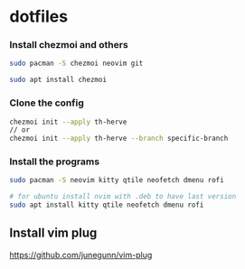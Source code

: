 # dotfiles

### Install chezmoi and others

```bash 
sudo pacman -S chezmoi neovim git

sudo apt install chezmoi
```
### Clone the config

```bash
chezmoi init --apply th-herve
// or
chezmoi init --apply th-herve --branch specific-branch
```
### Install the programs

```bash
sudo pacman -S neovim kitty qtile neofetch dmenu rofi

# for ubuntu install nvim with .deb to have last version
sudo apt install kitty qtile neofetch dmenu rofi
```

## Install vim plug

https://github.com/junegunn/vim-plug
